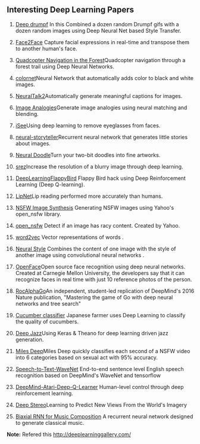 ## Interesting Deep Learning Papers

1. [Deep drumpf](http://bhautikj.tumblr.com/post/145495308709/a-dozen-deep-dreams-of-that-dastardly-demagogue) In this Combined a dozen random Drumpf gifs with a dozen random images using Deep Neural Net based Style Transfer. 

2. [Face2Face](http://www.graphics.stanford.edu/~niessner/thies2016face.html) Capture facial expressions in real-time and transpose them to another human's face.

3. [Quadcopter Navigation in the Forest](https://www.youtube.com/watch?v=umRdt3zGgpU)Quadcopter navigation through a forest trail using Deep Neural Networks. 

4. [colornet](https://github.com/pavelgonchar/colornet)Neural Network that automatically adds color to black and white images.

5. [NeuralTalk2](https://github.com/karpathy/neuraltalk2)Automatically generate meaningful captions for images. 

6. [Image Analogies](https://github.com/awentzonline/image-analogies)Generate image analogies using neural matching and blending. 

7. [iSee](https://blog.insightdatascience.com/isee-removing-eyeglasses-from-faces-using-deep-learning-d4e7d935376f)Using deep learning to remove eyeglasses from faces.

8. [neural-storyteller](https://github.com/ryankiros/neural-storyteller)Recurrent neural network that generates little stories about images. 

9. [Neural Doodle](https://github.com/alexjc/neural-doodle)Turn your two-bit doodles into fine artworks. 

10. [srez](https://github.com/david-gpu/srez)Increase the resolution of a blurry image through deep learning. 

11. [DeepLearningFlappyBird](https://github.com/yenchenlin/DeepLearningFlappyBird) Flappy Bird hack using Deep Reinforcement Learning (Deep Q-learning).

12. [LipNet](https://www.theverge.com/2016/11/7/13551210/ai-deep-learning-lip-reading-accuracy-oxford)Lip reading performed more accurately than humans.

13. [NSFW Image Synthesis](https://open_nsfw.gitlab.io/) Generating NSFW images using Yahoo's open_nsfw library.

14. [open_nsfw](https://github.com/yahoo/open_nsfw) Detect if an image has racy content. Created by Yahoo. 

15. [word2vec](https://www.tensorflow.org/tutorials/word2vec) Vector representations of words .

16. [Neural Style](https://github.com/jcjohnson/neural-style) Combines the content of one image with the style of another image using convolutional neural networks .

17. [OpenFace](https://github.com/cmusatyalab/openface)Open source face recognition using deep neural networks. Created at Carnegie Mellon University, the developers say that it can recognize faces in real time with just 10 reference photos of the person. 

18. [RocAlphaGo](https://github.com/Rochester-NRT/RocAlphaGo)An independent, student-led replication of DeepMind's 2016 Nature publication, "Mastering the game of Go with deep neural networks and tree search" 

19. [Cucumber classifier](https://cloud.google.com/blog/big-data/2016/08/how-a-japanese-cucumber-farmer-is-using-deep-learning-and-tensorflow) Japanese farmer uses Deep Learning to classify the quality of cucumbers.

20. [Deep Jazz](https://github.com/jisungk/deepjazz)Using Keras & Theano for deep learning driven jazz generation.

21. [Miles Deep](https://github.com/ryanjay0/miles-deep)Miles Deep quickly classifies each second of a NSFW video into 6 categories based on sexual act with 95% accuracy. 

22. [Speech-to-Text-WaveNet](https://github.com/buriburisuri/speech-to-text-wavenet) End-to-end sentence level English speech recognition based on DeepMind's WaveNet and tensorflow 

23. [DeepMind-Atari-Deep-Q-Learner](https://github.com/kuz/DeepMind-Atari-Deep-Q-Learner) Human-level control through deep reinforcement learning.

24. [Deep Stereo](https://www.technologyreview.com/s/539051/googles-deep-learning-machine-learns-to-synthesize-real-world-images/)Learning to Predict New Views From the World's Imagery 

25. [Biaxial RNN for Music Composition](https://github.com/hexahedria/biaxial-rnn-music-composition) A recurrent neural network designed to generate classical music.

**Note:** Refered this http://deeplearninggallery.com/

### 
